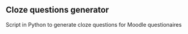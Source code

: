 ## Cloze questions generator

Script in Python to generate cloze questions for Moodle questionaires
